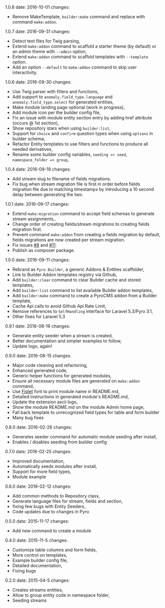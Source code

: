 1.0.8
  date: 2016-10-01
  changes:
  - Remove MakeTemplate, `builder:make` command and replace with command `make:addon`.

1.0.7
  date: 2016-09-31
  changes:
  - Detect text files for Twig parsing,
  - Extend `make:addon` command to scaffold a starter theme (by default) or an admin theme with `--admin` option,
  - Extend `make:addon` command to scaffold templates with `--template` option.
  - Add an option `--default` to `make:addon` command to skip user interactivity.

1.0.6
  date: 2016-09-30
  changes:
  - Use Twig parser with filters and functions,
  - Add support to `anomaly.field_type.language` and `anomaly.field_type.select` for generated entities,
  - Make module landing page optional (work in progress),
  - Add module icon per the builder config file,
  - Fix an issue with module entity section entry by adding href attribute (occurs @ 1st section),
  - Show repository stars when using `builder:list`,
  - Support for `choice` and `confirm` question types when using `options` in builder schema,
  - Refactor Entity templates to use filters and functions to produce all needed derivatives,
  - Rename some builder config variables, `seeding => seed`, `namespace_folder => group`,

1.0.4
  date: 2016-09-19
  changes:
  - Add stream slug to filename of fields migrations.
  - Fix bug when stream migration file is first in order before fields migration file due to matching timestamps by introducing a 10 second delay between generating the two.

1.0.1
  date: 2016-09-17
  changes:
  - Extend `make:migration` command to accept field schemas to generate stream assignments,.
  - Change order of creating fields/stream migrations to creating fields migration first.
  - Prevent command `make:addon` from creating a fields migration by default, fields migrations are now created per stream migration.
  - Fix issues [#8](https://github.com/websemantics/builder-extension/issues/8) and [#11](https://github.com/websemantics/builder-extension/issues/11).
  - Publish as composer package.

1.0.0
  date: 2016-09-11
  changes:
  - Rebrand as `Pyro Builder`, a generic Addons & Entities scaffolder,
  - Link to Builder Addon templates registry via Github,
  - Add `builder:clear` command to clear Builder cache and stored templates,
  - Add `builder:list` command to list available Builder addon templates,
  - Add `builder:make` command to create a PyroCMS addon from a Builder template,
  - Cache Api calls to avoid Github Api Rate Limit,
  - Remove references to `SelfHandling` interface for Laravel 5.3/Pyro 3.1,
  - Other fixes for Laravel 5.3

0.9.1
  date: 2016-08-16
  changes:
  - Generate entity seeder when a stream is created,
  - Better documentation and simpler examples to follow,
  - Update logo, again!

0.9.0
  date: 2016-08-15
  changes:
  - Major code cleaning and refactoring,
  - Enhanced generated code,
  - Generic helper functions for generated modules,
  - Ensure all necessary module files are generated on `make:addon` command,
  - Use [Figlet](https://github.com/packaged/figlet) font to print module name in README.md,
  - Detailed instructions in generated module's README.md,
  - Update the extension ascii logo,
  - Show the module README.md on the module Admin home page,
  - Fall back template to unrecognized field types for table and form builder
  - Many bug fixes

0.8.0
  date: 2016-02-26
  changes:
  - Generates seeder command for automatic module seeding after install,
  - Enables / disables seeding from builder config

0.7.0
  date: 2016-02-25
  changes:
  - Improved documentation,
  - Automatically seeds modules after install,
  - Support for more field types,
  - Module example

0.6.0
  date: 2016-02-12
  changes:
  - Add common methods to Repository class,
  - Generate language files for stream, fields and section,
  - fixing few bugs with Entity Seeders,
  - Code updates due to changes in Pyro

0.5.0
  date: 2015-11-17
  changes:
  - Add new command to create a module

0.4.0
  date: 2015-11-5
  changes:
  - Customize table columns and form fields,
  - More control on templates,
  - Example builder config file,
  - Detailed documentation,
  - Fixing bugs

0.2.0
  date: 2015-04-5
  changes:
  - Creates streams entities,
  - Allow to group entity code in namespace folder,
  - Seeding streams
